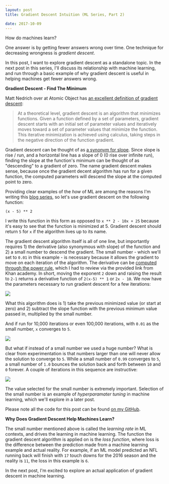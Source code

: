 ```yaml
---
layout: post
title: Gradient Descent Intuition (ML Series, Part 2)

date: 2017-10-09
---
```


How do machines learn?

One answer is by getting fewer answers wrong over time. One technique for decreasing wrongness is *gradient descent*.

In this post, I want to explore gradient descent as a standalone topic. In the next post in this series, I'll discuss its relationship with machine learning, and run through a basic example of why gradient descent is useful in helping machines get fewer answers wrong.

**Gradient Descent - Find The Minimum**

Matt Nedrich over at Atomic Object has [an excellent definition of gradient descent](https://spin.atomicobject.com/2014/06/24/gradient-descent-linear-regression/):

> At a theoretical level, gradient descent is an algorithm that minimizes functions. Given a function defined by a set of parameters, gradient descent starts with an initial set of parameter values and iteratively moves toward a set of parameter values that minimize the function. This iterative minimization is achieved using calculus, taking steps in the negative direction of the function gradient.

Gradient descent can be thought of as [a synonym for slope](http://mathworld.wolfram.com/Gradient.html). Since slope is rise / run, and a horizontal line has a slope of 0 (0 rise over infinite run), finding the slope at the function's minimum can be thought of as "descending" to a gradient of zero. The name gradient descent makes sense, because once the gradient decent algorithm has run for a given function, the computed parameters will descend the slope at the computed point to zero.

Providing clear examples of the *how* of ML are among the reasons I'm writing this [blog series](http://localhost/2017/09/19/why-ml/), so let's use gradient descent on the following function:

`(x - 5) ** 2`

I write this function in this form as opposed to `x ** 2 - 10x + 25` because it's easy to see that the function is minimized at 5. Gradient descent should return `5` for `x` if the algorithm lives up to its name.

The gradient descent algorithm itself is all of one line, but importantly requires 1) the derivative (also synonymous with slope) of the function and 2) a small number to descend the gradient. The small number - which we'll set to `0.01` in this example - is necessary because it allows the gradient to move on each iteration of the algorithm. The derivative can be [computed through the power rule](https://www.khanacademy.org/math/ap-calculus-ab/ab-derivative-rules/ab-diff-negative-fraction-powers/a/power-rule-review), which I had to review via the provided link from Khan academy. In short, moving the exponent `2` down and raising the result to `2-1` returns a derivative function of `2(x-5) ** 1` or `2x - 10`. We now have the parameters necessary to run gradient descent for a few iterations:

![](https://lh6.googleusercontent.com/KLzDbCuvj2CsjRRhAt9OSGSwxHdqcAejrr-nmUkTxEEGKmXcpcSlbnuS9ub8U0eDqKubsdmGPNDZPUk=w2782-h1560-rw)

What this algorithm does is 1) take the previous minimized value (or start at zero) and 2) subtract the slope function with the previous minimum value passed in, multiplied by the small number.

And if run for 10,000 iterations or even 100,000 iterations, with `0.01` as the small number, `x` converges to `5`.

![](https://lh5.googleusercontent.com/iMqQyqNsSkFgMTTQzYTCx9yOinLXPO4gpOMG1TsHCOIwdI-Av3pylWmE6CD9r40POjAIt74dfMKwiEE=w2782-h1560-rw)

But what if instead of a small number we used a huge number? What is clear from experimentation is that numbers larger than one will never allow the solution to converge to `5`. While a small number of `0.99` converges to `5`, a small number of `1.0` bounces the solution back and forth between `10` and `0` forever. A couple of iterations in this sequence are instructive:

![](https://lh6.googleusercontent.com/qixOuNZNmrKr5oGLeEjK5cv_RQ8lK-PvsNcQ9SApqTxWq42nHUjl0ZVWgHHdw-VMh4KvCGOG0cKUV9w=w2782-h1560-rw)

The value selected for the small number is extremely important. Selection of the small number is an example of *hyperparamater tuning* in machine learning, which we'll explore in a later post.

Please note all the code for this post can be found [on my GitHub](https://github.com/BenBrostoff/ml-series-source).


**Why Does Gradient Descent Help Machines Learn?**

The small number mentioned above is called the *learning rate* in ML contexts, and drives the learning in machine learning. The function the gradient descent algorithm is applied on is the *loss function*, where loss is the difference between the prediction made from a machine learning example and actual reality. For example, if an ML model predicted an NFL running back will finish with `17` touch downs for the 2016 season and the reality is `11`, the loss in this example is `6`.

In the next post, I'm excited to explore an actual application of gradient descent in machine learning.
